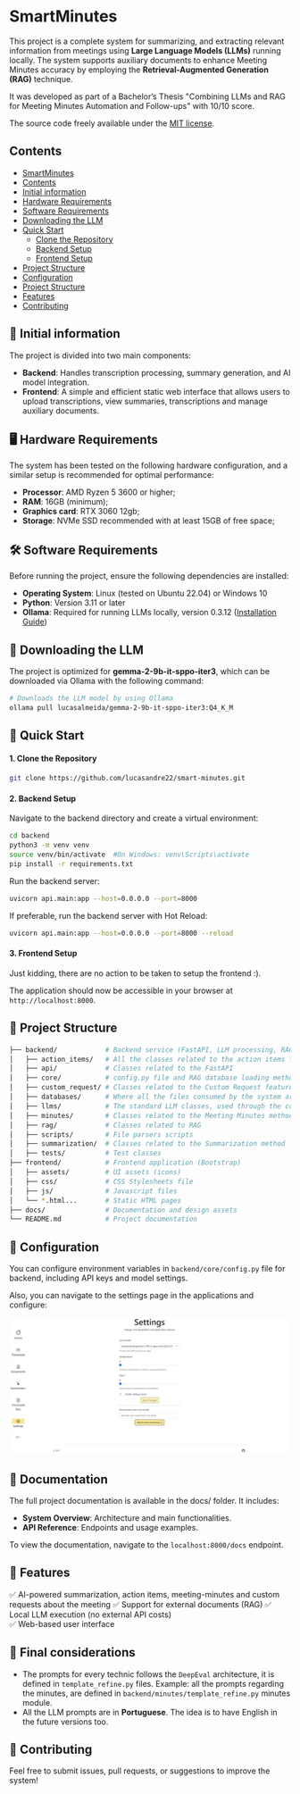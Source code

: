 # SmartMinutes

This project is a complete system for summarizing, and extracting relevant information from meetings using **Large Language Models (LLMs)** running locally. The system supports auxiliary documents to enhance Meeting Minutes accuracy by employing the **Retrieval-Augmented Generation (RAG)** technique.

It was developed as part of a Bachelor’s Thesis "Combining LLMs and RAG for Meeting Minutes Automation and Follow-ups" with 10/10 score.

The source code freely available under the [MIT license](LICENSE.md).

## Contents

<!-- TOC -->
* [SmartMinutes](#smartminutes)
* [Contents](#contents)
* [Initial information](#-initial-information)
* [Hardware Requirements](#️-hardware-requirements)
* [Software Requirements](#-software-requirements)
* [Downloading the LLM](#-downloading-the-llm)
* [Quick Start](#quick-start)
  * [Clone the Repository](#1-clone-the-repository)
  * [Backend Setup](#2-backend-setup)
  * [Frontend Setup](#3-frontend-setup)
* [Project Structure](#-project-structure)
* [Configuration](#-configuration)
* [Project Structure](#-project-structure)
* [Features](#-features)
* [Contributing](#-contributing)

## 🍭 Initial information

The project is divided into two main components:
- **Backend**: Handles transcription processing, summary generation, and AI model integration.
- **Frontend**: A simple and efficient static web interface that allows users to upload transcriptions, view summaries, transcriptions and manage auxiliary documents.

## 🖥️ Hardware Requirements

The system has been tested on the following hardware configuration, and a similar setup is recommended for optimal performance:
- **Processor**: AMD Ryzen 5 3600 or higher;
- **RAM**: 16GB (minimum);
- **Graphics card**: RTX 3060 12gb;
- **Storage**: NVMe SSD recommended with at least 15GB of free space;

## 🛠️ Software Requirements 

Before running the project, ensure the following dependencies are installed: 
- **Operating System**: Linux (tested on Ubuntu 22.04) or Windows 10
- **Python**: Version 3.11 or later 
- **Ollama**: Required for running LLMs locally, version 0.3.12  ([Installation Guide](https://ollama.com/))

## 🔽 Downloading the LLM

The project is optimized for **gemma-2-9b-it-sppo-iter3**, which can be downloaded via Ollama with the following command: 

``` bash
# Downloads the LLM model by using Ollama
ollama pull lucasalmeida/gemma-2-9b-it-sppo-iter3:Q4_K_M
```

## 🚀 Quick Start
#### 1. Clone the Repository

``` bash
git clone https://github.com/lucasandre22/smart-minutes.git
```
#### 2. Backend Setup

Navigate to the backend directory and create a virtual environment:

``` bash
cd backend
python3 -m venv venv
source venv/bin/activate  #On Windows: venv\Scripts\activate
pip install -r requirements.txt
```

Run the backend server:

``` bash
uvicorn api.main:app --host=0.0.0.0 --port=8000
```

If preferable, run the backend server with Hot Reload:

``` bash
uvicorn api.main:app --host=0.0.0.0 --port=8000 --reload
```

#### 3. Frontend Setup
Just kidding, there are no action to be taken to setup the frontend :).

The application should now be accessible in your browser at `http://localhost:8000`.


## 📂 Project Structure
```bash
├── backend/            # Backend service (FastAPI, LLM processing, RAG)
│   ├── action_items/   # All the classes related to the action items feature
│   ├── api/            # Classes related to the FastAPI
│   ├── core/           # config.py file and RAG database loading method
│   ├── custom_request/ # Classes related to the Custom Request feature
│   ├── databases/      # Where all the files consumed by the system are stored, like transcripts (Created when starting the project for the first time)
│   ├── llms/           # The standard LLM classes, used through the code
│   ├── minutes/        # Classes related to the Meeting Minutes method
│   ├── rag/            # Classes related to RAG
│   ├── scripts/        # File parsers scripts
│   ├── summarization/  # Classes related to the Summarization method
│   ├── tests/          # Test classes
├── frontend/           # Frontend application (Bootstrap)
│   ├── assets/         # UI assets (icons)
│   ├── css/            # CSS Stylesheets file
│   ├── js/             # Javascript files
│   └── *.html...       # Static HTML pages
├── docs/               # Documentation and design assets
└── README.md           # Project documentation
```

## 🔧 Configuration

You can configure environment variables in `backend/core/config.py` file for backend, including API keys and model settings.

Also, you can navigate to the settings page in the applications and configure:

![Settings page](assets/settings.png)

## 📖 Documentation

The full project documentation is available in the docs/ folder. It includes:

- **System Overview**: Architecture and main functionalities.
- **API Reference**: Endpoints and usage examples.

To view the documentation, navigate to the `localhost:8000/docs` endpoint.

## 📌 Features

✅ AI-powered summarization, action items, meeting-minutes and custom requests about the meeting
✅ Support for external documents (RAG) 
✅ Local LLM execution (no external API costs)  
✅ Web-based user interface

## 📖 Final considerations

- The prompts for every technic follows the `DeepEval` architecture, it is defined in `template_refine.py` files. Example: all the prompts regarding the minutes, are defined in `backend/minutes/template_refine.py` minutes module.
- All the LLM prompts are in **Portuguese**. The idea is to have English in the future versions too.

## 🤝 Contributing

Feel free to submit issues, pull requests, or suggestions to improve the system!
